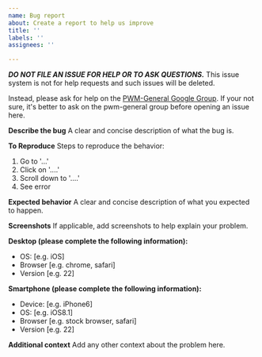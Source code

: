 ```yaml
---
name: Bug report
about: Create a report to help us improve
title: ''
labels: ''
assignees: ''

---
```


***DO NOT FILE AN ISSUE FOR HELP OR TO ASK QUESTIONS.***  This issue system is not for help requests and such issues will be deleted.

Instead, please ask for help on the [PWM-General Google Group](https://groups.google.com/group/pwm-general).  If your not sure, it's better to ask on the pwm-general group before opening an issue here.


**Describe the bug**
A clear and concise description of what the bug is.

**To Reproduce**
Steps to reproduce the behavior:
1. Go to '...'
2. Click on '....'
3. Scroll down to '....'
4. See error

**Expected behavior**
A clear and concise description of what you expected to happen.

**Screenshots**
If applicable, add screenshots to help explain your problem.

**Desktop (please complete the following information):**
 - OS: [e.g. iOS]
 - Browser [e.g. chrome, safari]
 - Version [e.g. 22]

**Smartphone (please complete the following information):**
 - Device: [e.g. iPhone6]
 - OS: [e.g. iOS8.1]
 - Browser [e.g. stock browser, safari]
 - Version [e.g. 22]

**Additional context**
Add any other context about the problem here.
